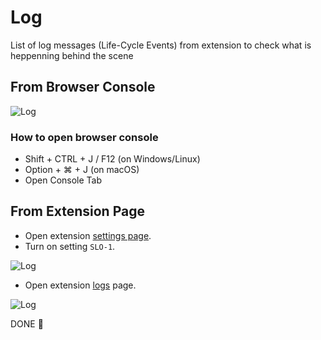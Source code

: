 # Log

List of log messages (Life-Cycle Events) from extension to check what is heppenning behind the scene

## From Browser Console

<img src="/image/console-log-01.png" alt="Log">

### How to open browser console

- Shift + CTRL + J / F12 (on Windows/Linux)
- Option + ⌘ + J (on macOS)
- Open Console Tab

## From Extension Page

- Open extension [settings page](https://efiller.netlify.app/settings).
- Turn on setting `SLO-1`.

<img src="/image/console-log-02.png" alt="Log">

- Open extension [logs](https://efiller.netlify.app/logs) page.

<img src="/image/console-log-03.png" alt="Log">

DONE 🎉
